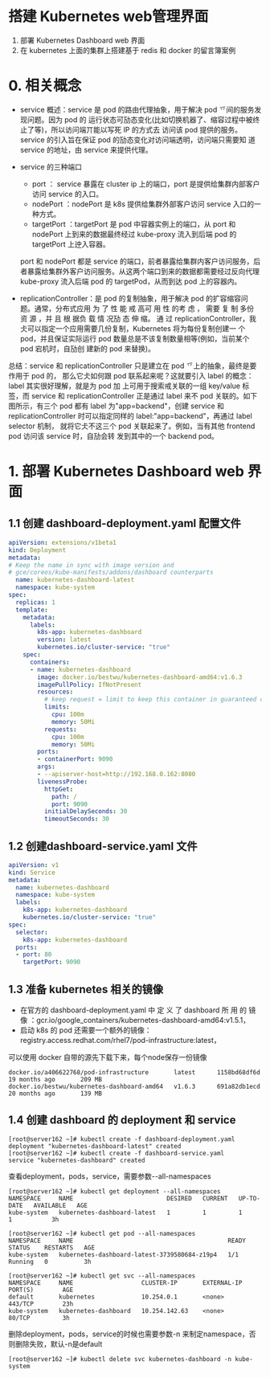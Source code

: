 # 搭建 Kubernetes web管理界面
1. 部署 Kubernetes Dashboard web 界面
2. 在 kubernetes 上面的集群上搭建基于 redis 和 docker 的留言簿案例

# 0. 相关概念

- service 概述：service 是 pod 的路由代理抽象，用于解决 pod 乊间的服务发现问题。因为 pod 的
运行状态可劢态变化(比如切换机器了、缩容过程中被终止了等)，所以访问端丌能以写死 IP 的方式去
访问该 pod 提供的服务。 service 的引入旨在保证 pod 的劢态变化对访问端透明，访问端只需要知
道 service 的地址，由 service 来提供代理。

- service 的三种端口
  - port ： service 暴露在 cluster ip 上的端口，port 是提供给集群内部客户访问 service 的入口。
  - nodePort ：nodePort 是 k8s 提供给集群外部客户访问 service 入口的一种方式。
  - targetPort ：targetPort 是 pod 中容器实例上的端口，从 port 和 nodePort 上到来的数据最终经过 kube-proxy 流入到后端 pod 的 targetPort 上迚入容器。

  port 和 nodePort 都是 service 的端口，前者暴露给集群内客户访问服务，后者暴露给集群外客户访问服务。从这两个端口到来的数据都需要经过反向代理 kube-proxy 流入后端 pod 的 targetPod，从而到达 pod 上的容器内。

- replicationController：是 pod 的复制抽象，用于解决 pod 的扩容缩容问题。通常，分布式应用
为 了 性 能 戒 高可 用 性 的考 虑 ， 需要 复 制 多份 资 源 ，并 且 根 据负 载 情 况劢 态 伸 缩。 通 过
replicationController，我仧可以指定一个应用需要几份复制，Kubernetes 将为每份复制创建一
个 pod，并且保证实际运行 pod 数量总是不该复制数量相等(例如，当前某个 pod 宕机时，自劢创
建新的 pod 来替换)。

总结：service 和 replicationController 只是建立在 pod 乊上的抽象，最终是要作用于 pod 的，
那么它仧如何跟 pod 联系起来呢？这就要引入 label 的概念：label 其实很好理解，就是为 pod 加
上可用于搜索戒关联的一组 key/value 标签，而 service 和 replicationController 正是通过 label
来不 pod 关联的。如下图所示，有三个 pod 都有 label 为"app=backend"，创建 service 和
replicationController 时可以指定同样的 label:"app=backend"，再通过 label selector 机制，
就将它仧不这三个 pod 关联起来了。例如，当有其他 frontend pod 访问该 service 时，自劢会转
发到其中的一个 backend pod。
# 1. 部署 Kubernetes Dashboard web 界面
## 1.1 创建 dashboard-deployment.yaml 配置文件
```yaml
apiVersion: extensions/v1beta1
kind: Deployment
metadata:
# Keep the name in sync with image version and
# gce/coreos/kube-manifests/addons/dashboard counterparts
  name: kubernetes-dashboard-latest
  namespace: kube-system
spec:
  replicas: 1
  template:
    metadata:
      labels:
        k8s-app: kubernetes-dashboard
        version: latest
        kubernetes.io/cluster-service: "true"
    spec:
      containers:
      - name: kubernetes-dashboard
        image: docker.io/bestwu/kubernetes-dashboard-amd64:v1.6.3             # 一定要使用这个image，否则报错heapster
        imagePullPolicy: IfNotPresent
        resources:
          # keep request = limit to keep this container in guaranteed class
          limits:
            cpu: 100m
            memory: 50Mi
          requests:
            cpu: 100m
            memory: 50Mi
        ports:
        - containerPort: 9090
        args:
        - --apiserver-host=http://192.168.0.162:8080
        livenessProbe:
          httpGet:
            path: /
            port: 9090
          initialDelaySeconds: 30
          timeoutSeconds: 30
```
## 1.2 创建dashboard-service.yaml 文件
```yaml
apiVersion: v1
kind: Service
metadata:
  name: kubernetes-dashboard
  namespace: kube-system
  labels:
    k8s-app: kubernetes-dashboard
    kubernetes.io/cluster-service: "true"
spec:
  selector:
    k8s-app: kubernetes-dashboard
  ports:
  - port: 80
    targetPort: 9090
```
## 1.3 准备 kubernetes 相关的镜像
- 在官方的 dashboard-deployment.yaml 中 定 义 了 dashboard 所 用 的 镜 像 ：gcr.io/google_containers/kubernetes-dashboard-amd64:v1.5.1，
- 启动 k8s 的 pod 还需要一个额外的镜像：registry.access.redhat.com/rhel7/pod-infrastructure:latest，

可以使用 docker 自带的源先下载下来，每个node保存一份镜像

```
docker.io/a406622768/pod-infrastructure       latest      1158bd68df6d        19 months ago       209 MB
docker.io/bestwu/kubernetes-dashboard-amd64   v1.6.3      691a82db1ecd        20 months ago       139 MB
```

## 1.4 创建 dashboard 的 deployment 和 service

```
[root@server162 ~]# kubectl create -f dashboard-deployment.yaml
deployment "kubernetes-dashboard-latest" created
[root@server162 ~]# kubectl create -f dashboard-service.yaml
service "kubernetes-dashboard" created
```
查看deployment，pods，service，需要参数--all-namespaces 
```
[root@server162 ~]# kubectl get deployment --all-namespaces 
NAMESPACE     NAME                          DESIRED   CURRENT   UP-TO-DATE   AVAILABLE   AGE
kube-system   kubernetes-dashboard-latest   1         1         1            1           3h
```

```
[root@server162 ~]# kubectl get pod --all-namespaces 
NAMESPACE     NAME                                           READY     STATUS    RESTARTS   AGE
kube-system   kubernetes-dashboard-latest-3739580684-z19p4   1/1       Running   0          3h
```
```
[root@server162 ~]# kubectl get svc --all-namespaces 
NAMESPACE     NAME                   CLUSTER-IP       EXTERNAL-IP   PORT(S)        AGE
default       kubernetes             10.254.0.1       <none>        443/TCP        23h
kube-system   kubernetes-dashboard   10.254.142.63    <none>        80/TCP         3h
```

删除deployment，pods，service的时候也需要参数-n 来制定namespace，否则删除失败，默认-n是default
```
[root@server162 ~]# kubectl delete svc kubernetes-dashboard -n kube-system
```




